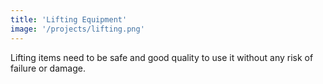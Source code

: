 ```yaml
---
title: 'Lifting Equipment'
image: '/projects/lifting.png'
---
```


Lifting items need to be safe and good quality to use it 
without any risk of failure or damage.  
